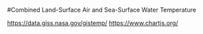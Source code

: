 #Combined Land-Surface Air and Sea-Surface Water Temperature

https://data.giss.nasa.gov/gistemp/
https://www.chartjs.org/